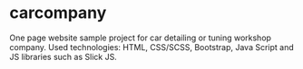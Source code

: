 # carcompany
One page website sample project for car detailing or tuning workshop company. Used technologies: HTML, CSS/SCSS, Bootstrap, Java Script and JS libraries such as Slick JS.
